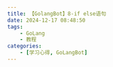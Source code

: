 ```yaml
---
title: 【GolangBot】8-if else语句
date: 2024-12-17 08:48:50
tags: 
    - GoLang
    - 教程
categories:
    - [学习心得, GoLangBot]
---
```

